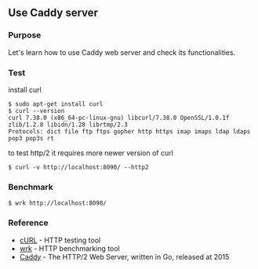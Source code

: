 ## Use Caddy server

### Purpose

Let's learn how to use Caddy web server and check its functionalities.

### Test

install curl

	$ sudo apt-get install curl
	$ curl --version
	curl 7.38.0 (x86_64-pc-linux-gnu) libcurl/7.38.0 OpenSSL/1.0.1f zlib/1.2.8 libidn/1.28 librtmp/2.3
	Protocols: dict file ftp ftps gopher http https imap imaps ldap ldaps pop3 pop3s rt

to test http/2 it requires more newer version of curl

	$ curl -v http://localhost:8090/ --http2

### Benchmark

	$ wrk http://localhost:8090/

### Reference

- [cURL](http://curl.haxx.se/) - HTTP testing tool
- [wrk](https://github.com/wg/wrk) - HTTP benchmarking tool
- [Caddy](https://caddyserver.com/) - The HTTP/2 Web Server, written in Go, released at 2015


